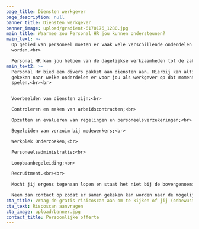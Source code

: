 ```yaml
---
page_title: Diensten werkgever
page_description: null
banner_title: Diensten werkgever
banner_image: upload/gradient-6170176_1280.jpg
main_title: Waarmee zou Personal HR jou kunnen ondersteunen?
main_text: >-
  Op gebied van personeel moeten er vaak vele verschillende onderdelen geregeld
  worden.<br>

  Personal HR kan jou helpen van de dagelijkse werkzaamheden tot de zaken die incidenteel voorkomen.
main_text2: >-
  Personal Hr bied een divers pakket aan diensten aan. Hierbij kan altijd worden
  gekeken naar welke onderdelen er voor jou als werkgever op dat moment
  spelen.<br><br>


  Voorbeelden van diensten zijn:<br>

  Controleren en maken van arbeidscontracten;<br>

  Opzetten en evalueren van regelingen en personeelsverzekeringen;<br>

  Begeleiden van verzuim bij medewerkers;<br>

  Werkplek Onderzoeken;<br>

  Personeelsadministratie;<br>

  Loopbaanbegeleiding;<br>

  Recruitment.<br><br>
   
  Mocht jij ergens tegenaan lopen en staat het niet bij de bovengenoemde voorbeelden? <br>

  Neem dan contact op zodat er samen gekeken kan worden naar de mogelijkheden.
cta_title: Vraag de gratis risicoscan aan om te kijken of jij (onbewust) risico loopt
cta_text: Riscoscan aanvragen
cta_image: upload/banner.jpg
contact_title: Persoonlijke offerte
---
```

